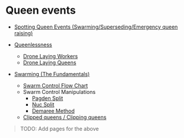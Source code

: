 # Queen events

* [Spotting Queen Events (Swarming/Superseding/Emergency queen raising)](spotting)
* [Queenlessness](determining_queenlessness)
    * [Drone Laying Workers](drone_laying_workers)
    * [Drone Laying Queens](drone_laying_queen)

* [Swarming (The Fundamentals)](swarming)
    * [Swarm Control Flow Chart](swarming/manipulations/flow)
    * Swarm Control Manipulations
        * [Pagden Split](swarming/manipulations/pagden)
        * [Nuc Split](swarming/manipulations/nuc)
        * [Demaree Method](swarming/manipulations/demaree)
    * [Clipped queens / Clipping queens](swarming/clipping)

    
> TODO: Add pages for the above
